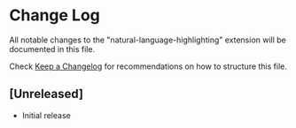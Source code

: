 # Change Log

All notable changes to the "natural-language-highlighting" extension will be documented in this file.

Check [Keep a Changelog](http://keepachangelog.com/) for recommendations on how to structure this file.

## [Unreleased]

- Initial release